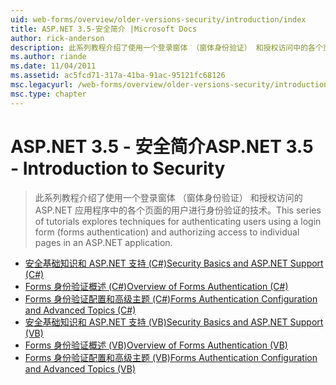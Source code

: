 ```yaml
---
uid: web-forms/overview/older-versions-security/introduction/index
title: ASP.NET 3.5-安全简介 |Microsoft Docs
author: rick-anderson
description: 此系列教程介绍了使用一个登录窗体 （窗体身份验证） 和授权访问中的各个页面的用户进行身份验证技术...
ms.author: riande
ms.date: 11/04/2011
ms.assetid: ac5fcd71-317a-41ba-91ac-95121fc68126
msc.legacyurl: /web-forms/overview/older-versions-security/introduction
msc.type: chapter
---
```

<a name="aspnet-35---introduction-to-security"></a><span data-ttu-id="205c9-103">ASP.NET 3.5 - 安全简介</span><span class="sxs-lookup"><span data-stu-id="205c9-103">ASP.NET 3.5 - Introduction to Security</span></span>
====================
> <span data-ttu-id="205c9-104">此系列教程介绍了使用一个登录窗体 （窗体身份验证） 和授权访问的 ASP.NET 应用程序中的各个页面的用户进行身份验证的技术。</span><span class="sxs-lookup"><span data-stu-id="205c9-104">This series of tutorials explores techniques for authenticating users using a login form (forms authentication) and authorizing access to individual pages in an ASP.NET application.</span></span>


- [<span data-ttu-id="205c9-105">安全基础知识和 ASP.NET 支持 (C#)</span><span class="sxs-lookup"><span data-stu-id="205c9-105">Security Basics and ASP.NET Support (C#)</span></span>](security-basics-and-asp-net-support-cs.md)
- [<span data-ttu-id="205c9-106">Forms 身份验证概述 (C#)</span><span class="sxs-lookup"><span data-stu-id="205c9-106">Overview of Forms Authentication (C#)</span></span>](an-overview-of-forms-authentication-cs.md)
- [<span data-ttu-id="205c9-107">Forms 身份验证配置和高级主题 (C#)</span><span class="sxs-lookup"><span data-stu-id="205c9-107">Forms Authentication Configuration and Advanced Topics (C#)</span></span>](forms-authentication-configuration-and-advanced-topics-cs.md)
- [<span data-ttu-id="205c9-108">安全基础知识和 ASP.NET 支持 (VB)</span><span class="sxs-lookup"><span data-stu-id="205c9-108">Security Basics and ASP.NET Support (VB)</span></span>](security-basics-and-asp-net-support-vb.md)
- [<span data-ttu-id="205c9-109">Forms 身份验证概述 (VB)</span><span class="sxs-lookup"><span data-stu-id="205c9-109">Overview of Forms Authentication (VB)</span></span>](an-overview-of-forms-authentication-vb.md)
- [<span data-ttu-id="205c9-110">Forms 身份验证配置和高级主题 (VB)</span><span class="sxs-lookup"><span data-stu-id="205c9-110">Forms Authentication Configuration and Advanced Topics (VB)</span></span>](forms-authentication-configuration-and-advanced-topics-vb.md)
